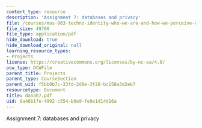 ```yaml
---
content_type: resource
description: 'Assignment 7: databases and privacy'
file: /courses/mas-963-techno-identity-who-we-are-and-how-we-perceive-ourselves-and-others-spring-2002/8a46b1fe4992c554b9e9fe9e1d14d16a_danah7.pdf
file_size: 49700
file_type: application/pdf
hide_download: true
hide_download_original: null
learning_resource_types:
- Projects
license: https://creativecommons.org/licenses/by-nc-sa/4.0/
ocw_type: OCWFile
parent_title: Projects
parent_type: CourseSection
parent_uid: f5bb0b7c-33fd-2d8e-3f28-bc158a3d2eb7
resourcetype: Document
title: danah7.pdf
uid: 8a46b1fe-4992-c554-b9e9-fe9e1d14d16a
---
```

Assignment 7: databases and privacy